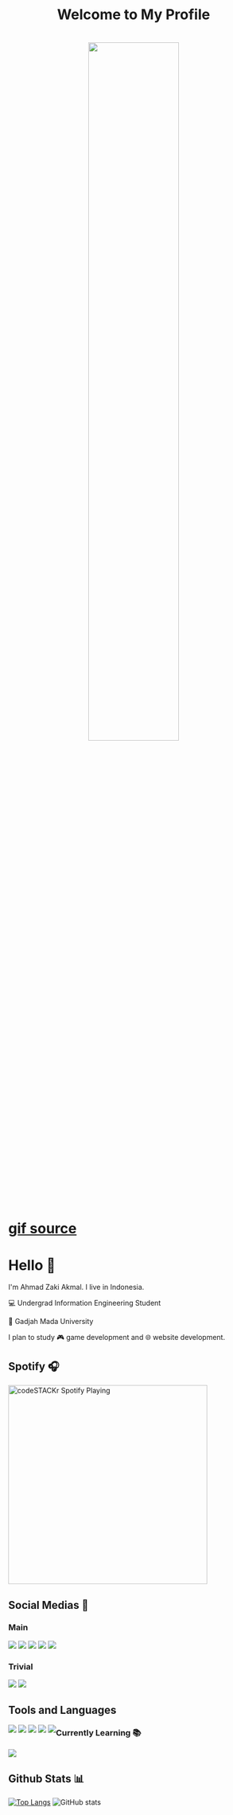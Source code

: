 <h1 align="center">Welcome to My Profile<h1>

<p  align="center">
<img width="60%" src="giphy.gif">
</p>
<a display="inline" height="10" align="center" href="https://steamcommunity.com/sharedfiles/filedetails/?id=2550911890">gif source</a>
  
# Hello 👋

I'm Ahmad Zaki Akmal. I live in Indonesia. <span class="fi fi-gr"></span>

💻 Undergrad Information Engineering Student 

🏫 Gadjah Mada University

I plan to study 🎮 game development and 🌐 website development.

## Spotify 🎧
[<img src="https://novatorem-ahmadzaki2975.vercel.app/api/spotify" alt="codeSTACKr Spotify Playing" width="400" />](https://open.spotify.com/user/ahmadzaki2975)

## Social Medias 📮
### Main
[<img src="https://img.shields.io/badge/Instagram-E4405F?style=for-the-badge&logo=instagram&logoColor=white">](https://instagram.com/ahmad._.zaki)
[<img src="https://img.shields.io/badge/Facebook-1877F2?style=for-the-badge&logo=facebook&logoColor=white">](https://www.facebook.com/profile.php?id=100014631301571)
[<img src="https://img.shields.io/badge/LinkedIn-0077B5?style=for-the-badge&logo=linkedin&logoColor=white">](https://www.linkedin.com/in/ahmad-zaki-akmal-23ab54218/)
[<img src="https://img.shields.io/badge/Gmail-D14836?style=for-the-badge&logo=gmail&logoColor=white">](mailto:ahmadzaki2975@gmail.com)
[<img src="https://img.shields.io/badge/UGM.mail-073C64?style=for-the-badge&logo=gmail&logoColor=white">](mailto:ahmad.zaki.akmal@ugm.mail.ac.id)
 
### Trivial
[<img src="https://img.shields.io/badge/Steam-000000?style=for-the-badge&logo=steam&logoColor=white">](https://steamcommunity.com/id/ahmadzaki2975)
[<img src="https://img.shields.io/badge/Myanimelist-2E51A2?style=for-the-badge&logo=myanimelist&logoColor=white">](https://myanimelist.net/profile/Obsxcrn)
<!--
[<img src="">]()
-->

## Tools and Languages
<div style="float:left">
<img src="https://img.shields.io/badge/Visual_Studio_Code-0078D4?style=for-the-badge&logo=visual%20studio%20code&logoColor=white">
<img src="https://img.shields.io/badge/Visual_Studio-5C2D91?style=for-the-badge&logo=visual%20studio&logoColor=white">
<img src="https://img.shields.io/badge/C%2B%2B-00599C?style=for-the-badge&logo=c%2B%2B&logoColor=white">
 <img src="https://img.shields.io/badge/HTML5-E34F26?style=for-the-badge&logo=html5&logoColor=white">
 <img src="https://img.shields.io/badge/CSS-1572B6?style=for-the-badge&logo=css3&logoColor=white">
 <!--
<img src="">
-->
</div>

### Currently Learning 📚
<img src="https://img.shields.io/badge/JavaScript-323330?style=for-the-badge&logo=javascript&logoColor=F7DF1E">

## Github Stats 📊
[![Top Langs](https://github-readme-stats.vercel.app/api/top-langs/?username=ahmadzaki2975&theme=tokyonight&height=100px&layout=compact)](https://github.com/anuraghazra/github-readme-stats)
![GitHub stats](https://github-readme-stats.vercel.app/api?username=ahmadzaki2975&theme=tokyonight&hide=stars,issues,contribs,prs)



